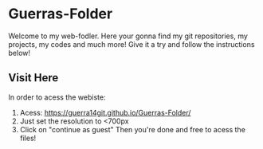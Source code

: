 # Guerras-Folder
Welcome to my web-fodler. Here your gonna find my git repositories, my projects, my codes and much more!
Give it a try and follow the instructions below!
## Visit Here
In order to acess the webiste:
1. Acess:  https://guerra14git.github.io/Guerras-Folder/
2. Just set the resolution to <700px
3. Click on "continue as guest"
Then you're done and free to acess the files!
